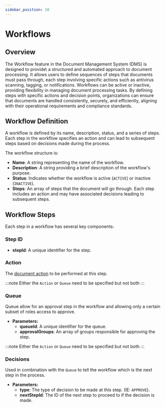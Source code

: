 ```yaml
---
sidebar_position: 10
---
```


# Workflows

## Overview

The Workflow feature in the Document Management System (DMS) is designed to provide\ a structured and automated approach to document processing. It allows users to define sequences of steps that documents must pass through, each step involving specific actions such as antivirus scanning, tagging, or notifications. Workflows can be active or inactive, providing flexibility in managing document processing tasks. By defining steps with specific actions and decision points, organizations can ensure that documents are handled consistently, securely, and efficiently, aligning with their operational requirements and compliance standards.

## Workflow Definition

A workflow is defined by its name, description, status, and a series of steps. Each step in the workflow specifies an action and can lead to subsequent steps based on decisions made during the process.

The workflow structure is:

- **Name**: A string representing the name of the workflow.
- **Description**: A string providing a brief description of the workflow's purpose.
- **Status**: Indicates whether the workflow is active (`ACTIVE`) or inactive (`INACTIVE`).
- **Steps**: An array of steps that the document will go through. Each step includes an action and may have associated decisions leading to subsequent steps.

## Workflow Steps

Each step in a workflow has several key components:

### Step ID
- **stepId**: A unique identifier for the step.

### Action

The [document action](/docs/features/documents#document-actions) to be performed at this step.

:::note
Either the `Action` or `Queue` need to be specified but not both
:::


### Queue

Queue allow for an approval step in the workflow and allowing only a certain subset of roles access to approve.

- **Parameters:**
  - **queueId**: A unique identifier for the queue.
  - **approvalGroups**: An array of groups responsible for approving the step.

:::note
Either the `Action` or `Queue` need to be specified but not both
:::

### Decisions

Used in combination with the `Queue` to tell the workflow which is the next step in the process.

- **Parameters:**
  - **type**: The type of decision to be made at this step. (IE: `APPROVE`).
  - **nextStepId**: The ID of the next step to proceed to if the decision is made.

